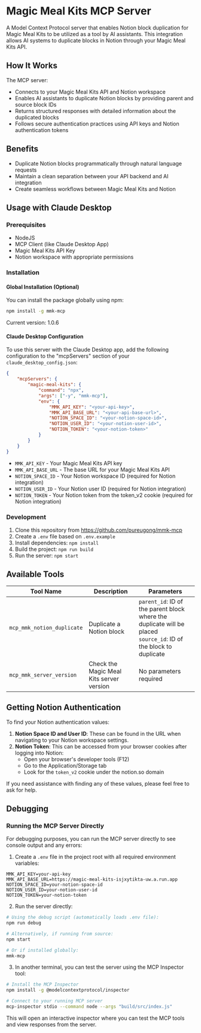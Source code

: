 # Magic Meal Kits MCP Server

A Model Context Protocol server that enables Notion block duplication for Magic Meal Kits to be utilized as a tool by AI assistants. This integration allows AI systems to duplicate blocks in Notion through your Magic Meal Kits API.

## How It Works

The MCP server:

- Connects to your Magic Meal Kits API and Notion workspace
- Enables AI assistants to duplicate Notion blocks by providing parent and source block IDs
- Returns structured responses with detailed information about the duplicated blocks
- Follows secure authentication practices using API keys and Notion authentication tokens

## Benefits

- Duplicate Notion blocks programmatically through natural language requests
- Maintain a clean separation between your API backend and AI integration
- Create seamless workflows between Magic Meal Kits and Notion

## Usage with Claude Desktop

### Prerequisites

- NodeJS
- MCP Client (like Claude Desktop App)
- Magic Meal Kits API Key
- Notion workspace with appropriate permissions

### Installation

#### Global Installation (Optional)

You can install the package globally using npm:

```bash
npm install -g mmk-mcp
```

Current version: 1.0.6

#### Claude Desktop Configuration

To use this server with the Claude Desktop app, add the following configuration to the "mcpServers" section of your `claude_desktop_config.json`:

```json
{
    "mcpServers": {
        "magic-meal-kits": {
            "command": "npx",
            "args": ["-y", "mmk-mcp"],
            "env": {
                "MMK_API_KEY": "<your-api-key>",
                "MMK_API_BASE_URL": "<your-api-base-url>",
                "NOTION_SPACE_ID": "<your-notion-space-id>",
                "NOTION_USER_ID": "<your-notion-user-id>",
                "NOTION_TOKEN": "<your-notion-token>"
            }
        }
    }
}
```

- `MMK_API_KEY` - Your Magic Meal Kits API key
- `MMK_API_BASE_URL` - The base URL for your Magic Meal Kits API
- `NOTION_SPACE_ID` - Your Notion workspace ID (required for Notion integration)
- `NOTION_USER_ID` - Your Notion user ID (required for Notion integration)
- `NOTION_TOKEN` - Your Notion token from the token_v2 cookie (required for Notion integration)

### Development

1. Clone this repository from https://github.com/pureugong/mmk-mcp
2. Create a `.env` file based on `.env.example`
3. Install dependencies: `npm install`
4. Build the project: `npm run build`
5. Run the server: `npm start`

## Available Tools

| Tool Name | Description | Parameters |
|-----------|-------------|------------|
| `mcp_mmk_notion_duplicate` | Duplicate a Notion block | `parent_id`: ID of the parent block where the duplicate will be placed<br>`source_id`: ID of the block to duplicate |
| `mcp_mmk_server_version` | Check the Magic Meal Kits server version | No parameters required |

## Getting Notion Authentication

To find your Notion authentication values:

1. **Notion Space ID and User ID**: These can be found in the URL when navigating to your Notion workspace settings.
2. **Notion Token**: This can be accessed from your browser cookies after logging into Notion:
   - Open your browser's developer tools (F12)
   - Go to the Application/Storage tab
   - Look for the `token_v2` cookie under the notion.so domain

If you need assistance with finding any of these values, please feel free to ask for help.

## Debugging

### Running the MCP Server Directly

For debugging purposes, you can run the MCP server directly to see console output and any errors:

1. Create a `.env` file in the project root with all required environment variables:

```
MMK_API_KEY=your-api-key
MMK_API_BASE_URL=https://magic-meal-kits-isjxytikta-uw.a.run.app
NOTION_SPACE_ID=your-notion-space-id
NOTION_USER_ID=your-notion-user-id
NOTION_TOKEN=your-notion-token
```

2. Run the server directly:

```bash
# Using the debug script (automatically loads .env file):
npm run debug

# Alternatively, if running from source:
npm start

# Or if installed globally:
mmk-mcp
```

3. In another terminal, you can test the server using the MCP Inspector tool:

```bash
# Install the MCP Inspector
npm install -g @modelcontextprotocol/inspector

# Connect to your running MCP server
mcp-inspector stdio --command node --args "build/src/index.js"
```

This will open an interactive inspector where you can test the MCP tools and view responses from the server.